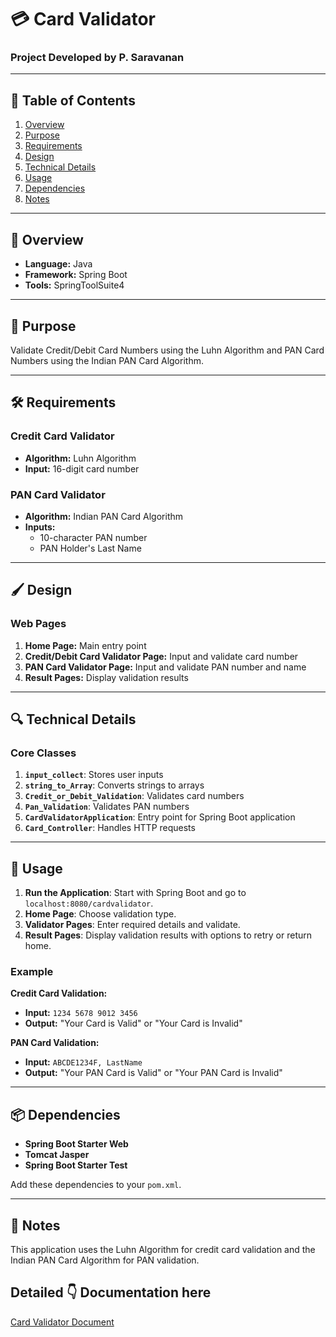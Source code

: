 # 💳 Card Validator

### Project Developed by P. Saravanan

---

## 📑 Table of Contents

1. [Overview](#overview)
2. [Purpose](#purpose)
3. [Requirements](#requirements)
4. [Design](#design)
5. [Technical Details](#technical-details)
6. [Usage](#usage)
7. [Dependencies](#dependencies)
8. [Notes](#notes)

---

## 📝 Overview

- **Language:** Java
- **Framework:** Spring Boot
- **Tools:** SpringToolSuite4

---

## 🎯 Purpose

Validate Credit/Debit Card Numbers using the Luhn Algorithm and PAN Card Numbers using the Indian PAN Card Algorithm.

---

## 🛠️ Requirements

### Credit Card Validator
- **Algorithm:** Luhn Algorithm
- **Input:** 16-digit card number

### PAN Card Validator
- **Algorithm:** Indian PAN Card Algorithm
- **Inputs:**
  - 10-character PAN number
  - PAN Holder's Last Name

---

## 🖌️ Design

### Web Pages
1. **Home Page:** Main entry point
2. **Credit/Debit Card Validator Page:** Input and validate card number
3. **PAN Card Validator Page:** Input and validate PAN number and name
4. **Result Pages:** Display validation results

---

## 🔍 Technical Details

### Core Classes
1. **`input_collect`**: Stores user inputs
2. **`string_to_Array`**: Converts strings to arrays
3. **`Credit_or_Debit_Validation`**: Validates card numbers
4. **`Pan_Validation`**: Validates PAN numbers
5. **`CardValidatorApplication`**: Entry point for Spring Boot application
6. **`Card_Controller`**: Handles HTTP requests

---

## 🚀 Usage

1. **Run the Application**: Start with Spring Boot and go to `localhost:8080/cardvalidator`.
2. **Home Page**: Choose validation type.
3. **Validator Pages**: Enter required details and validate.
4. **Result Pages**: Display validation results with options to retry or return home.

### Example

**Credit Card Validation:**
- **Input:** `1234 5678 9012 3456`
- **Output:** "Your Card is Valid" or "Your Card is Invalid"

**PAN Card Validation:**
- **Input:** `ABCDE1234F, LastName`
- **Output:** "Your PAN Card is Valid" or "Your PAN Card is Invalid"

---

## 📦 Dependencies

- **Spring Boot Starter Web**
- **Tomcat Jasper**
- **Spring Boot Starter Test**

Add these dependencies to your `pom.xml`.

---

## 📝 Notes

This application uses the Luhn Algorithm for credit card validation and the Indian PAN Card Algorithm for PAN validation.

## Detailed 👇 Documentation here       
[Card Validator Document](CardValidator_Documentation.pdf)

